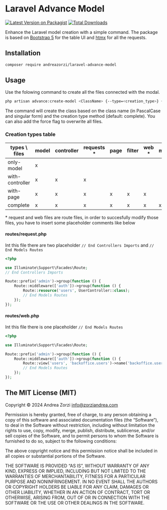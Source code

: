 # Laravel Advance Model
[![Latest Version on Packagist](https://img.shields.io/packagist/v/andreazorzi/laravel-advance-model.svg?style=flat-square)](https://packagist.org/packages/andreazorzi/laravel-advance-model)
[![Total Downloads](https://img.shields.io/packagist/dt/andreazorzi/laravel-advance-model.svg?style=flat-square)](https://packagist.org/packages/andreazorzi/laravel-advance-model)

Enhance the Laravel model creation with a simple command.
The package is based on [Bootstrap 5](https://getbootstrap.com/) for the table UI and [htmx](https://htmx.org/docs/) for all the requests.

## Installation
```bash
composer require andreazorzi/laravel-advance-model
```

## Usage
Use the folowing command to create all the files connected with the modal.
```bash
php artisan advance:create-model <ClassName> {--type=<creation_type>} {--force}
```
The command will create the class based on the class name (in PascalCase and singular form) and the creation type method (default: complete).
You can also add the force flag to overwrite all files.

### Creation types table
| types \ files   | model | controller | requests * | page | filter | web *| modal |
|-----------------|-------|------------|----------|------|--------|-----|-------|
| only-model      |   x   |            |          |      |        |     |       |
| with-controller |   x   |      x     |     x    |      |        |     |       |
| with-page       |   x   |      x     |     x    |   x  |    x   |  x  |       |
| complete        |   x   |      x     |     x    |   x  |    x   |  x  |   x   |

\* request and web files are route files, in order to succesfully modify those files, you have to insert some placeholder comments like below

#### routes/request.php
Int this file there are two placeholder `// End Controllers Imports` and `// End Models Routes`
```php
<?php

use Illuminate\Support\Facades\Route;
// End Controllers Imports

Route::prefix('admin')->group(function () {
    Route::middleware(['auth'])->group(function () {
        Route::resource('users', UserController::class);
        // End Models Routes
    });
});
```

#### routes/web.php
Int this file there is one placeholder `// End Models Routes`
```php
<?php

use Illuminate\Support\Facades\Route;

Route::prefix('admin')->group(function () {
    Route::middleware(['auth'])->group(function () {
        Route::view('users', 'backoffice.users')->name('backoffice.users');
        // End Models Routes
    });
});
```

## The MIT License (MIT)

Copyright © 2024 Andrea Zorzi <info@zorziandrea.com>

Permission is hereby granted, free of charge, to any person
obtaining a copy of this software and associated documentation
files (the “Software”), to deal in the Software without
restriction, including without limitation the rights to use,
copy, modify, merge, publish, distribute, sublicense, and/or sell
copies of the Software, and to permit persons to whom the
Software is furnished to do so, subject to the following
conditions:

The above copyright notice and this permission notice shall be
included in all copies or substantial portions of the Software.

THE SOFTWARE IS PROVIDED “AS IS”, WITHOUT WARRANTY OF ANY KIND,
EXPRESS OR IMPLIED, INCLUDING BUT NOT LIMITED TO THE WARRANTIES
OF MERCHANTABILITY, FITNESS FOR A PARTICULAR PURPOSE AND
NONINFRINGEMENT. IN NO EVENT SHALL THE AUTHORS OR COPYRIGHT
HOLDERS BE LIABLE FOR ANY CLAIM, DAMAGES OR OTHER LIABILITY,
WHETHER IN AN ACTION OF CONTRACT, TORT OR OTHERWISE, ARISING
FROM, OUT OF OR IN CONNECTION WITH THE SOFTWARE OR THE USE OR
OTHER DEALINGS IN THE SOFTWARE.